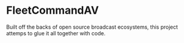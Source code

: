 # FleetCommandAV
Built off the backs of open source broadcast ecosystems, this project attemps to glue it all together with code.
